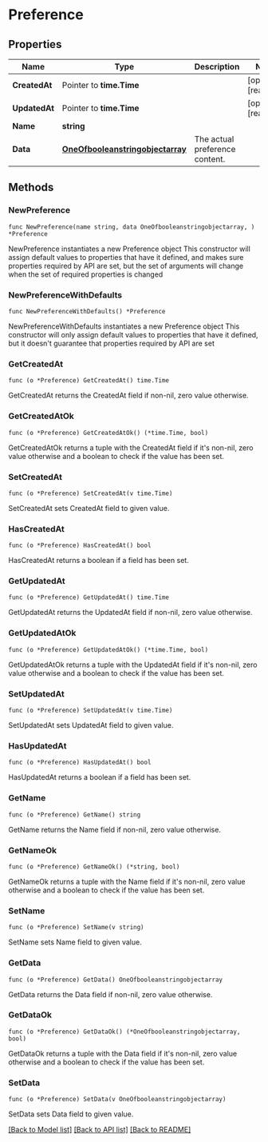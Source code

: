 # Preference

## Properties

Name | Type | Description | Notes
------------ | ------------- | ------------- | -------------
**CreatedAt** | Pointer to **time.Time** |  | [optional] [readonly] 
**UpdatedAt** | Pointer to **time.Time** |  | [optional] [readonly] 
**Name** | **string** |  | 
**Data** | [**OneOfbooleanstringobjectarray**](oneOf&lt;boolean,string,object,array&gt;.md) | The actual preference content. | 

## Methods

### NewPreference

`func NewPreference(name string, data OneOfbooleanstringobjectarray, ) *Preference`

NewPreference instantiates a new Preference object
This constructor will assign default values to properties that have it defined,
and makes sure properties required by API are set, but the set of arguments
will change when the set of required properties is changed

### NewPreferenceWithDefaults

`func NewPreferenceWithDefaults() *Preference`

NewPreferenceWithDefaults instantiates a new Preference object
This constructor will only assign default values to properties that have it defined,
but it doesn't guarantee that properties required by API are set

### GetCreatedAt

`func (o *Preference) GetCreatedAt() time.Time`

GetCreatedAt returns the CreatedAt field if non-nil, zero value otherwise.

### GetCreatedAtOk

`func (o *Preference) GetCreatedAtOk() (*time.Time, bool)`

GetCreatedAtOk returns a tuple with the CreatedAt field if it's non-nil, zero value otherwise
and a boolean to check if the value has been set.

### SetCreatedAt

`func (o *Preference) SetCreatedAt(v time.Time)`

SetCreatedAt sets CreatedAt field to given value.

### HasCreatedAt

`func (o *Preference) HasCreatedAt() bool`

HasCreatedAt returns a boolean if a field has been set.

### GetUpdatedAt

`func (o *Preference) GetUpdatedAt() time.Time`

GetUpdatedAt returns the UpdatedAt field if non-nil, zero value otherwise.

### GetUpdatedAtOk

`func (o *Preference) GetUpdatedAtOk() (*time.Time, bool)`

GetUpdatedAtOk returns a tuple with the UpdatedAt field if it's non-nil, zero value otherwise
and a boolean to check if the value has been set.

### SetUpdatedAt

`func (o *Preference) SetUpdatedAt(v time.Time)`

SetUpdatedAt sets UpdatedAt field to given value.

### HasUpdatedAt

`func (o *Preference) HasUpdatedAt() bool`

HasUpdatedAt returns a boolean if a field has been set.

### GetName

`func (o *Preference) GetName() string`

GetName returns the Name field if non-nil, zero value otherwise.

### GetNameOk

`func (o *Preference) GetNameOk() (*string, bool)`

GetNameOk returns a tuple with the Name field if it's non-nil, zero value otherwise
and a boolean to check if the value has been set.

### SetName

`func (o *Preference) SetName(v string)`

SetName sets Name field to given value.


### GetData

`func (o *Preference) GetData() OneOfbooleanstringobjectarray`

GetData returns the Data field if non-nil, zero value otherwise.

### GetDataOk

`func (o *Preference) GetDataOk() (*OneOfbooleanstringobjectarray, bool)`

GetDataOk returns a tuple with the Data field if it's non-nil, zero value otherwise
and a boolean to check if the value has been set.

### SetData

`func (o *Preference) SetData(v OneOfbooleanstringobjectarray)`

SetData sets Data field to given value.



[[Back to Model list]](../README.md#documentation-for-models) [[Back to API list]](../README.md#documentation-for-api-endpoints) [[Back to README]](../README.md)


